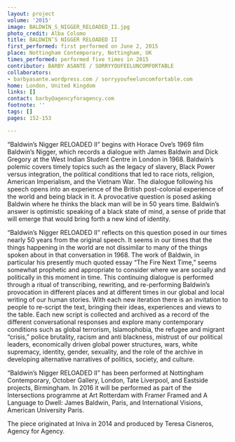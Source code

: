 ```yaml
---
layout: project
volume: '2015'
image: BALDWIN_S_NIGGER_RELOADED_II.jpg
photo_credit: Alba Colomo
title: BALDWIN’S NIGGER RELOADED II
first_performed: first performed on June 2, 2015
place: Nottingham Contemporary, Nottingham, UK
times_performed: performed five times in 2015
contributor: BARBY ASANTE / SORRYYOUFEELUNCOMFORTABLE
collaborators:
- barbyasante.wordpress.com / sorryyoufeeluncomfortable.com
home: London, United Kingdom
links: []
contact: barby@agencyforagency.com
footnote: ''
tags: []
pages: 152-153

---
```


“Baldwin’s Nigger RELOADED II” begins with Horace Ove’s 1969 film Baldwin’s Nigger, which records a dialogue with James Baldwin and Dick Gregory at the West Indian Student Centre in London in 1968. Baldwin’s polemic covers timely topics such as the legacy of slavery, Black Power versus integration, the political conditions that led to race riots, religion, American Imperialism, and the Vietnam War. The dialogue following his speech opens into an experience of the British post-colonial experience of the world and being black in it. A provocative question is posed asking Baldwin where he thinks the black man will be in 50 years time. Baldwin’s answer is optimistic speaking of a black state of mind, a sense of pride that will emerge that would bring forth a new kind of identity.

“Baldwin’s Nigger RELOADED II” reflects on this question posed in our times nearly 50 years from the original speech. It seems in our times that the things happening in the world are not dissimilar to many of the things spoken about in that conversation in 1968. The work of Baldwin, in particular his presently much quoted essay “The Fire Next Time,” seems somewhat prophetic and appropriate to consider where we are socially and politically in this moment in time. This continuing dialogue is performed through a ritual of transcribing, rewriting, and re-performing Baldwin’s provocation in different places and at different times in our global and local writing of our human stories. With each new iteration there is an invitation to people to re-script the text, bringing their ideas, experiences and views to the table. Each new script is collected and archived as a record of the different conversational responses and explore many contemporary conditions such as global terrorism, Islamophobia, the refugee and migrant “crisis,” police brutality, racism and anti blackness, mistrust of our political leaders, economically driven global power structures, wars, white supremacy, identity, gender, sexuality, and the role of the archive in developing alternative narratives of politics, society, and culture.

“Baldwin’s Nigger RELOADED II” has been performed at Nottingham Contemporary, October Gallery, London, Tate Liverpool, and Eastside projects, Birmingham. In 2016 it will be performed as part of the Intersections programme at Art Rotterdam with Framer Framed and A Language to Dwell: James Baldwin, Paris, and International Visions, American University Paris.

The piece originated at Iniva in 2014 and produced by Teresa Cisneros, Agency for Agency.

